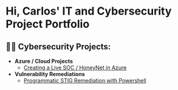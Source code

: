 <h1>Hi, Carlos' IT and Cybersecurity Project Portfolio

<h2>👨‍💻 Cybersecurity Projects:</h2>

- <b>Azure / Cloud Projects</b>
  - [Creating a Live SOC / HoneyNet in Azure](https://github.com/cruz-carlos/Azure-SOC)
- <b>Vulnerability Remediations</b>
  - [Programmatic STIG Remediation with Powershell](https://github.com/cruz-carlos/vulnerability-remediations)
<!-- - <b>C# (.NET Desktop Applications)</b>


<h2>👨‍💻 Software Development Projects:</h2>



<!--<h2> 🤳 Connect with me:</h2>


[<img align="left" alt="Carlos Cruz | Email" width="22px" src="https://cdn.jsdelivr.net/npm/simple-icons@v3/icons/gmail.svg" />][email]
<!--[<img align="left" alt="Carlos Cruz | LinkedIn" width="22px" src="https://cdn.jsdelivr.net/npm/simple-icons@v3/icons/linkedin.svg" />][linkedin] -->


<!--[email]: mailto:carloscruzm.cmc@gmail.com


<!--
**cruz-carlos** is a ✨ _special_ ✨ repository because its `README.md` (this file) appears on your GitHub profile.

Here are some ideas to get you started:

- 🔭 I’m currently working on ...
- 🌱 I’m currently learning ...
- 👯 I’m looking to collaborate on ...
- 🤔 I’m looking for help with ...
- 💬 Ask me about ...
- 📫 How to reach me: ...
- 😄 Pronouns: ...
- ⚡ Fun fact: ...
-->
